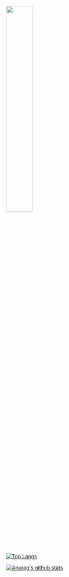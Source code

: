 
<a href="https://github.com/hotoo">
  <image width='38%' src="https://github-readme-stats.vercel.app/api?username=zhangyingwei&show_icons=true&include_all_commits=false&hide_border=true&hide=contribs&theme=vue" />
</a>



[![Top Langs](https://github-readme-stats.vercel.app/api/top-langs/?username=zhangyingwei&hide=html)](https://github.com/anuraghazra/github-readme-stats)

[![Anurag's github stats](https://github-readme-stats.vercel.app/api?username=zhangyingwei)](https://github.com/anuraghazra/github-readme-stats)
